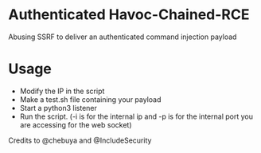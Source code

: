 # Authenticated Havoc-Chained-RCE
Abusing SSRF to deliver an authenticated command injection payload

# Usage

- Modify the IP in the script
- Make a test.sh file containing your payload
- Start a python3 listener
- Run the script. (-i is for the internal ip and -p is for the internal port you are accessing for the web socket)


Credits to @chebuya and @IncludeSecurity

